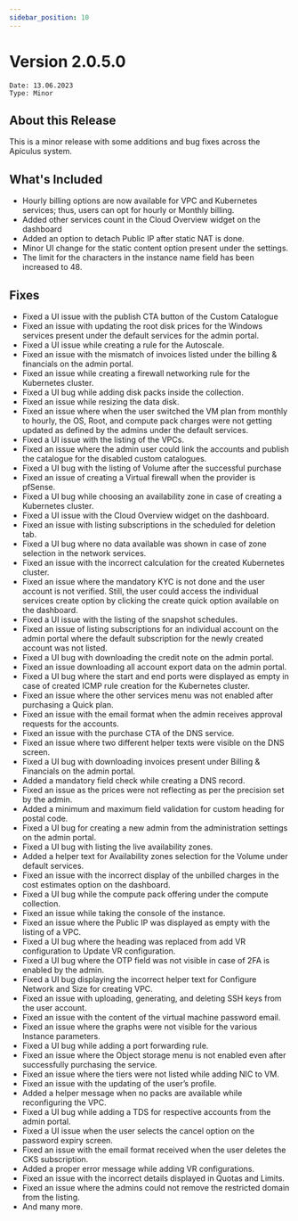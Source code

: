 ```yaml
---
sidebar_position: 10
---
```

# Version 2.0.5.0
```
Date: 13.06.2023
Type: Minor
```

## About this Release

This is a minor release with some additions and bug fixes across the Apiculus system.

## What's Included

- Hourly billing options are now available for VPC and Kubernetes services; thus, users can opt for hourly or Monthly billing.
- Added other services count in the Cloud Overview widget on the dashboard
- Added an option to detach Public IP after static NAT is done.
- Minor UI change for the static content option present under the settings.
- The limit for the characters in the instance name field has been increased to 48.

## Fixes

- Fixed a UI issue with the publish CTA button of the Custom Catalogue
- Fixed an issue with updating the root disk prices for the Windows services present under the default services for the admin portal.
- Fixed a UI issue while creating a rule for the Autoscale.
- Fixed an issue with the mismatch of invoices listed under the billing & financials on the admin portal.
- Fixed an issue while creating a firewall networking rule for the Kubernetes cluster.
- Fixed a UI bug while adding disk packs inside the collection.
- Fixed an issue while resizing the data disk.
- Fixed an issue where when the user switched the VM plan from monthly to hourly, the OS, Root, and compute pack charges were not getting updated as defined by the admins under the default services.
- Fixed a UI issue with the listing of the VPCs.
- Fixed an issue where the admin user could link the accounts and publish the catalogue for the disabled custom catalogues.
- Fixed a UI bug with the listing of Volume after the successful purchase
- Fixed an issue of creating a Virtual firewall when the provider is pfSense.
- Fixed a UI bug while choosing an availability zone in case of creating a Kubernetes cluster.
- Fixed a UI issue with the Cloud Overview widget on the dashboard.
- Fixed an issue with listing subscriptions in the scheduled for deletion tab.
- Fixed a UI bug where no data available was shown in case of zone selection in the network services.
- Fixed an issue with the incorrect calculation for the created Kubernetes cluster.
- Fixed an issue where the mandatory KYC is not done and the user account is not verified. Still, the user could access the individual services create option by clicking the create quick option available on the dashboard.
- Fixed a UI issue with the listing of the snapshot schedules.
- Fixed an issue of listing subscriptions for an individual account on the admin portal where the default subscription for the newly created account was not listed.
- Fixed a UI bug with downloading the credit note on the admin portal.
- Fixed an issue downloading all account export data on the admin portal.
- Fixed a UI bug where the start and end ports were displayed as empty in case of created ICMP rule creation for the Kubernetes cluster.
- Fixed an issue where the other services menu was not enabled after purchasing a Quick plan.
- Fixed an issue with the email format when the admin receives approval requests for the accounts.
- Fixed an issue with the purchase CTA of the DNS service.
- Fixed an issue where two different helper texts were visible on the DNS screen.
- Fixed a UI bug with downloading invoices present under Billing & Financials on the admin portal.
- Added a mandatory field check while creating a DNS record.
- Fixed an issue as the prices were not reflecting as per the precision set by the admin.
- Added a minimum and maximum field validation for custom heading for postal code.
- Fixed a UI bug for creating a new admin from the administration settings on the admin portal.
- Fixed a UI bug with listing the live availability zones.
- Added a helper text for Availability zones selection for the Volume under default services.
- Fixed an issue with the incorrect display of the unbilled charges in the cost estimates option on the dashboard.
- Fixed a UI bug while the compute pack offering under the compute collection.
- Fixed an issue while taking the console of the instance.
- Fixed an issue where the Public IP was displayed as empty with the listing of a VPC.
- Fixed a UI bug where the heading was replaced from add VR configuration to Update VR configuration.
- Fixed a UI bug where the OTP field was not visible in case of 2FA is enabled by the admin.
- Fixed a UI bug displaying the incorrect helper text for Configure Network and Size for creating VPC.
- Fixed an issue with uploading, generating, and deleting SSH keys from the user account.
- Fixed an issue with the content of the virtual machine password email.
- Fixed an issue where the graphs were not visible for the various Instance parameters.
- Fixed a UI bug while adding a port forwarding rule.
- Fixed an issue where the Object storage menu is not enabled even after successfully purchasing the service.
- Fixed an issue where the tiers were not listed while adding NIC to VM.
- Fixed an issue with the updating of the user’s profile.
- Added a helper message when no packs are available while reconfiguring the VPC.
- Fixed a UI bug while adding a TDS for respective accounts from the admin portal.
- Fixed a UI issue when the user selects the cancel option on the password expiry screen.
- Fixed an issue with the email format received when the user deletes the CKS subscription.
- Added a proper error message while adding VR configurations.
- Fixed an issue with the incorrect details displayed in Quotas and Limits.
- Fixed an issue where the admins could not remove the restricted domain from the listing.
- And many more.




